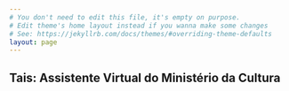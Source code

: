 ```yaml
---
# You don't need to edit this file, it's empty on purpose.
# Edit theme's home layout instead if you wanna make some changes
# See: https://jekyllrb.com/docs/themes/#overriding-theme-defaults
layout: page
---
```


## Tais: Assistente Virtual do Ministério da Cultura

<!-- Elaborar uma página inicial do pages -->
